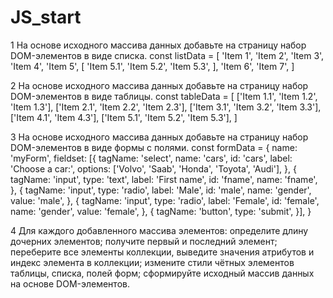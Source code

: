 # JS_start

1 На основе исходного массива данных добавьте на страницу набор DOM-элементов в виде списка.
const listData = [
'Item 1',
'Item 2',
'Item 3',
'Item 4',
'Item 5',
[
'Item 5.1',
'Item 5.2',
'Item 5.3',
],
'Item 6',
'Item 7',
]

2 На основе исходного массива данных добавьте на страницу набор DOM-элементов в виде таблицы.
const tableData = [
['Item 1.1', 'Item 1.2', 'Item 1.3'],
['Item 2.1', 'Item 2.2', 'Item 2.3'],
['Item 3.1', 'Item 3.2', 'Item 3.3'],
['Item 4.1', 'Item 4.3'],
['Item 5.1', 'Item 5.2', 'Item 5.3'],
]

3 На основе исходного массива данных добавьте на страницу набор DOM-элементов в виде формы с полями.
const formData = {
name: 'myForm',
fieldset: [{
tagName: 'select',
name: 'cars',
id: 'cars',
label: 'Choose a car:',
options: ['Volvo', 'Saab', 'Honda', 'Toyota', 'Audi'],
},
{
tagName: 'input',
type: 'text',
label: 'First name',
id: 'fname',
name: 'fname',
},
{
tagName: 'input',
type: 'radio',
label: 'Male',
id: 'male',
name: 'gender',
value: 'male',
},
{
tagName: 'input',
type: 'radio',
label: 'Female',
id: 'female',
name: 'gender',
value: 'female',
},
{
tagName: 'button',
type: 'submit',
}],
}

4 Для каждого добавленного массива элементов:
определите длину дочерних элементов;
получите первый и последний элемент;
переберите все элементы коллекции, выведите значения атрибутов и индекс элемента в коллекции;
измените стили чётных элементов таблицы, списка, полей форм;
сформируйте исходный массив данных на основе DOM-элементов.
